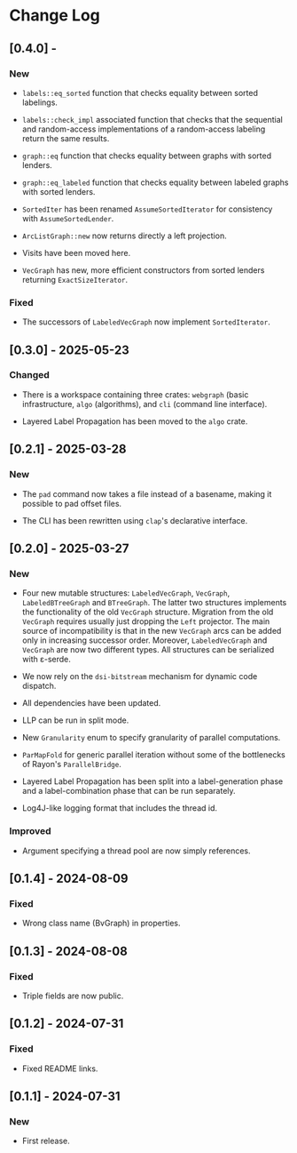 # Change Log

## [0.4.0] -

### New

* `labels::eq_sorted` function that checks equality between sorted labelings.

* `labels::check_impl` associated function that checks that the sequential and
  random-access implementations of a random-access labeling return the same
  results.

* `graph::eq` function that checks equality between graphs with sorted lenders.

* `graph::eq_labeled` function that checks equality between labeled graphs with
  sorted lenders.

* `SortedIter` has been renamed `AssumeSortedIterator` for consistency with
  `AssumeSortedLender`.

* `ArcListGraph::new` now returns directly a left projection.

* Visits have been moved here.

* `VecGraph` has new, more efficient constructors from sorted lenders returning
  `ExactSizeIterator`.

### Fixed

* The successors of `LabeledVecGraph` now implement `SortedIterator`.

## [0.3.0] - 2025-05-23

### Changed

* There is a workspace containing three crates: `webgraph` (basic
  infrastructure, `algo` (algorithms), and `cli` (command line
  interface).

* Layered Label Propagation has been moved to the `algo` crate.

## [0.2.1] - 2025-03-28

### New

* The `pad` command now takes a file instead of a basename, making it possible
  to pad offset files.

* The CLI has been rewritten using `clap`'s declarative interface.

## [0.2.0] - 2025-03-27

### New

* Four new mutable structures: `LabeledVecGraph`, `VecGraph`, `LabeledBTreeGraph`
  and `BTreeGraph`. The latter two structures implements the functionality of the
  old `VecGraph` structure. Migration from the old `VecGraph` requires usually
  just dropping the `Left` projector. The main source of incompatibility is that
  in the new `VecGraph` arcs can be added only in increasing successor order.
  Moreover, `LabeledVecGraph` and `VecGraph` are now two different types. All
  structures can be serialized with ε-serde.

* We now rely on the `dsi-bitstream` mechanism for dynamic code dispatch.

* All dependencies have been updated.

* LLP can be run in split mode.

* New `Granularity` enum to specify granularity of parallel computations.

* `ParMapFold` for generic parallel iteration without some of the
  bottlenecks of Rayon's `ParallelBridge`.

* Layered Label Propagation has been split into a label-generation phase
  and a label-combination phase that can be run separately.

* Log4J-like logging format that includes the thread id.

### Improved

* Argument specifying a thread pool are now simply references.

## [0.1.4] - 2024-08-09

### Fixed

* Wrong class name (BvGraph) in properties.

## [0.1.3] - 2024-08-08

### Fixed

* Triple fields are now public.

## [0.1.2] - 2024-07-31

### Fixed

* Fixed README links.

## [0.1.1] - 2024-07-31

### New

* First release.
